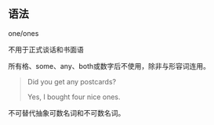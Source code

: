 ## 语法

one/ones

不用于正式谈话和书面语

所有格、some、any、both或数字后不使用，除非与形容词连用。

> Did you get any postcards?
>
> Yes, I bought four nice ones.

不可替代抽象可数名词和不可数名词。